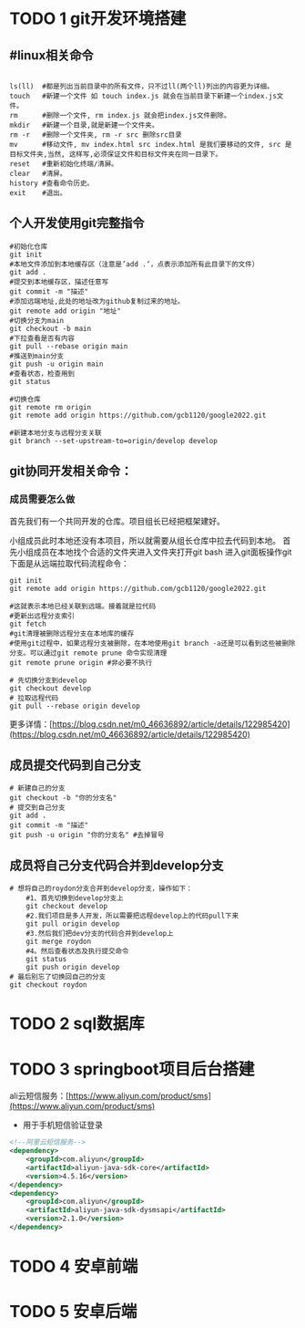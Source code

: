 



# TODO 1 git开发环境搭建

## #linux相关命令

```shell

ls(ll)  #都是列出当前目录中的所有文件，只不过ll(两个ll)列出的内容更为详细。
touch   #新建一个文件 如 touch index.js 就会在当前目录下新建一个index.js文件。
rm      #删除一个文件, rm index.js 就会把index.js文件删除。
mkdir   #新建一个目录,就是新建一个文件夹。
rm -r   #删除一个文件夹, rm -r src 删除src目录
mv      #移动文件, mv index.html src index.html 是我们要移动的文件, src 是目标文件夹,当然, 这样写,必须保证文件和目标文件夹在同一目录下。
reset   #重新初始化终端/清屏。
clear   #清屏。
history #查看命令历史。
exit    #退出。
```


## 个人开发使用git完整指令

```shell
#初始化仓库
git init
#本地文件添加到本地缓存区（注意是’add .‘，点表示添加所有此目录下的文件）
git add .
#提交到本地缓存区，描述任意写
git commit -m "描述"
#添加远端地址,此处的地址改为github复制过来的地址。
git remote add origin "地址"
#切换分支为main
git checkout -b main
#下拉查看是否有内容
git pull --rebase origin main
#推送到main分支
git push -u origin main
#查看状态，检查用到
git status
```

```shell
#切换仓库
git remote rm origin
git remote add origin https://github.com/gcb1120/google2022.git

#新建本地分支与远程分支关联
git branch --set-upstream-to=origin/develop develop
```
## git协同开发相关命令：


### 成员需要怎么做
首先我们有一个共同开发的仓库。项目组长已经把框架建好。

小组成员此时本地还没有本项目，所以就需要从组长仓库中拉去代码到本地。
首先小组成员在本地找个合适的文件夹进入文件夹打开git bash 进入git面板操作git
下面是从远端拉取代码流程命令：

```shell
git init
git remote add origin https://github.com/gcb1120/google2022.git

#这就表示本地已经关联到远端。接着就是拉代码
#更新出远程分支索引
git fetch
#git清理被删除远程分支在本地库的缓存 
#使用git过程中，如果远程分支被删除，在本地使用git branch -a还是可以看到这些被删除分支。可以通过git remote prune 命令实现清理
git remote prune origin #非必要不执行

# 先切换分支到develop
git checkout develop
# 拉取远程代码
git pull --rebase origin develop
```
更多详情：[https://blog.csdn.net/m0_46636892/article/details/122985420](https://blog.csdn.net/m0_46636892/article/details/122985420)

## 成员提交代码到自己分支
```shell
# 新建自己的分支
git checkout -b "你的分支名"
# 提交到自己分支
git add .
git commit -m "描述"
git push -u origin "你的分支名" #去掉冒号
```
## 成员将自己分支代码合并到develop分支
```shell
# 想将自己的roydon分支合并到develop分支，操作如下：
    #1、首先切换到develop分支上
    git checkout develop
    #2.我们项目是多人开发，所以需要把远程develop上的代码pull下来
    git pull origin develop
    #3.然后我们把dev分支的代码合并到develop上
    git merge roydon
    #4。然后查看状态及执行提交命令
    git status
    git push origin develop
# 最后别忘了切换回自己的分支
git checkout roydon
```



# TODO 2 sql数据库











# TODO 3 springboot项目后台搭建

ali云短信服务：[https://www.aliyun.com/product/sms](https://www.aliyun.com/product/sms)
- 用于手机短信验证登录
```xml
<!--阿里云短信服务-->
<dependency>
    <groupId>com.aliyun</groupId>
    <artifactId>aliyun-java-sdk-core</artifactId>
    <version>4.5.16</version>
</dependency>
<dependency>
    <groupId>com.aliyun</groupId>
    <artifactId>aliyun-java-sdk-dysmsapi</artifactId>
    <version>2.1.0</version>
</dependency>
```








# TODO 4 安卓前端







# TODO 5 安卓后端
